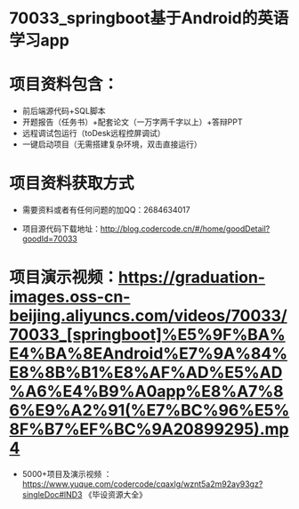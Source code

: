 #   70033_springboot基于Android的英语学习app

#   项目资料包含：
*    前后端源代码+SQL脚本
*    开题报告（任务书）+配套论文（一万字两千字以上）+答辩PPT
*   远程调试包运行（toDesk远程控屏调试）
*   一键启动项目（无需搭建复杂环境，双击直接运行）


#   项目资料获取方式
*   需要资料或者有任何问题的加QQ：2684634017

*   项目源代码下载地址：http://blog.codercode.cn/#/home/goodDetail?goodId=70033

#  项目演示视频：https://graduation-images.oss-cn-beijing.aliyuncs.com/videos/70033/70033_[springboot]%E5%9F%BA%E4%BA%8EAndroid%E7%9A%84%E8%8B%B1%E8%AF%AD%E5%AD%A6%E4%B9%A0app%E8%A7%86%E9%A2%91(%E7%BC%96%E5%8F%B7%EF%BC%9A20899295).mp4

*  5000+项目及演示视频 ：https://www.yuque.com/codercode/cqaxlg/wznt5a2m92ay93gz?singleDoc#lND3 《毕设资源大全》
